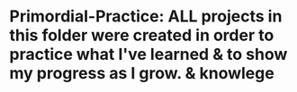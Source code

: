 # Primordial-Practice: ALL projects in this folder were created in order to practice what I've learned & to show my progress as I grow. &amp; knowlege
